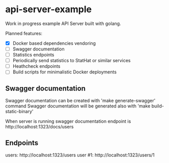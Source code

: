 # api-server-example

Work in progress example API Server built with golang.

Planned features:
- [x] Docker based dependencies vendoring
- [ ] Swagger documentation
- [ ] Statistics endpoints
- [ ] Periodically send statistics to StatHat or similar services
- [ ] Heathcheck endpoints
- [ ] Build scripts for minimalistic Docker deployments

## Swagger documentation

Swagger documentation can be created with 'make generate-swagger' command
Swagger documentation will be generated also with 'make build-static-binary' 

When server is running swagger documentation endpoint is http://localhost:1323/docs/users

## Endpoints

users: http://localhost:1323/users
user #1: http://localhost:1323/users/1

